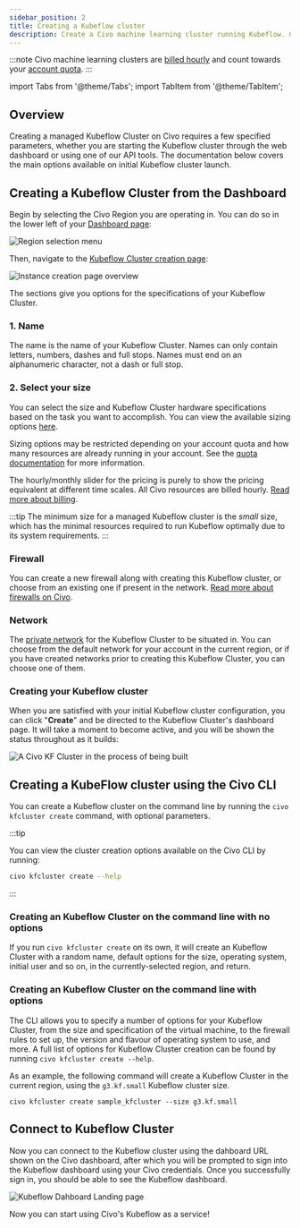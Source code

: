 ```yaml
---
sidebar_position: 2
title: Creating a Kubeflow cluster
description: Create a Civo machine learning cluster running Kubeflow. Choose from the options that suit your needs.
---
```


<head>
  <title>Creating a Kubeflow cluster | Civo Documentation</title>
</head>

:::note
Civo machine learning clusters are [billed hourly](../account/billing.md) and count towards your [account quota](../account/quota.md).
:::

import Tabs from '@theme/Tabs';
import TabItem from '@theme/TabItem';

## Overview

Creating a managed Kubeflow Cluster on Civo requires a few specified parameters, whether you are starting the Kubeflow cluster through the web dashboard or using one of our API tools. The documentation below covers the main options available on initial Kubeflow cluster launch.

<Tabs groupId="create-instance">

<TabItem value="dashboard" label="Dashboard">

## Creating a Kubeflow Cluster from the Dashboard

Begin by selecting the Civo Region you are operating in. You can do so in the lower left of your [Dashboard page](https://dashboard.civo.com):

![Region selection menu](images/region-select.png)

Then, navigate to the [Kubeflow Cluster creation page](https://dashboard.civo.com/kfclusters/new):

![Instance creation page overview](images/create-kf-cluster.png)

The sections give you options for the specifications of your Kubeflow Cluster.

### 1. Name

The name is the name of your Kubeflow Cluster. Names can only contain letters, numbers, dashes and full stops. Names must end on an alphanumeric character, not a dash or full stop.

### 2. Select your size

You can select the size and Kubeflow Cluster hardware specifications based on the task you want to accomplish. You can view the available sizing options [here](https://www.civo.com/pricing).

Sizing options may be restricted depending on your account quota and how many resources are already running in your account. See the [quota documentation](../account/quota.md) for more information.

The hourly/monthly slider for the pricing is purely to show the pricing equivalent at different time scales. All Civo resources are billed hourly. [Read more about billing](../account/billing.md).

:::tip
The minimum size for a managed Kubeflow cluster is the *small* size, which has the minimal resources required to run Kubeflow optimally due to its system requirements.
:::

### Firewall

You can create a new firewall along with creating this Kubeflow cluster, or choose from an existing one if present in the network. [Read more about firewalls on Civo](../networking/firewalls.md).

### Network

The [private network](../networking/private-networks.md) for the Kubeflow Cluster to be situated in. You can choose from the default network for your account in the current region, or if you have created networks prior to creating this Kubeflow Cluster, you can choose one of them.

### Creating your Kubeflow cluster

When you are satisfied with your initial Kubeflow cluster configuration, you can click "**Create**" and be directed to the Kubeflow Cluster's dashboard page. It will take a moment to become active, and you will be shown the status throughout as it builds:

![A Civo KF Cluster in the process of being built](images/kf-building.png)
</TabItem>

<TabItem value="cli" label="Civo CLI">

## Creating a KubeFlow cluster using the Civo CLI

You can create a Kubeflow cluster on the command line by running the `civo kfcluster create` command, with optional parameters.

:::tip

You can view the cluster creation options available on the Civo CLI by running:

```bash
civo kfcluster create --help
```

:::

### Creating an Kubeflow Cluster on the command line with no options

If you run `civo kfcluster create` on its own, it will create an Kubeflow Cluster with a random name, default options for the size, operating system, initial user and so on, in the currently-selected region, and return.

### Creating an Kubeflow Cluster on the command line with options

The CLI allows you to specify a number of options for your Kubeflow Cluster, from the size and specification of the virtual machine, to the firewall rules to set up, the version and flavour of operating system to use, and more. A full list of options for Kubeflow Cluster creation can be found by running `civo kfcluster create --help`.

As an example, the following command will create a Kubeflow Cluster in the current region, using the `g3.kf.small` Kubeflow cluster size.

```console
civo kfcluster create sample_kfcluster --size g3.kf.small
```

</TabItem>
</Tabs>

## Connect to Kubeflow Cluster

Now you can connect to the Kubeflow cluster using the dahboard URL shown on the Civo dashboard, after which you will be prompted to sign into the Kubeflow dashboard using your Civo credentials. Once you successfully sign in, you should be able to see the Kubeflow dashboard.

![Kubeflow Dahboard Landing page](images/dashboard.png)

Now you can start using Civo's Kubeflow as a service!